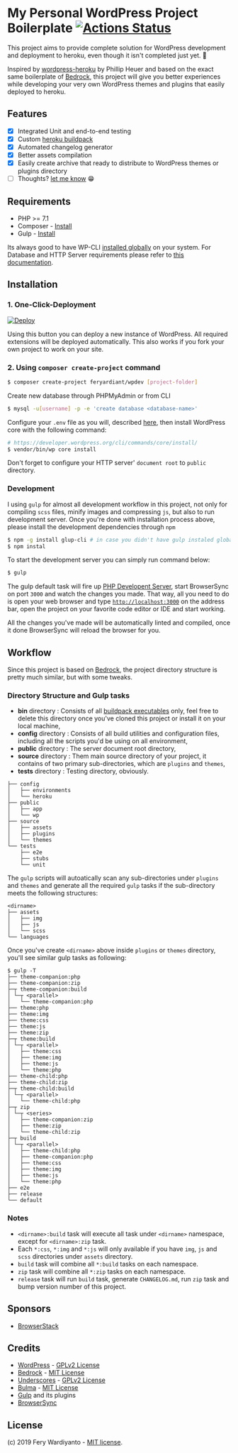 # My Personal WordPress Project Boilerplate [![Actions Status](https://github.com/feryardiant/wpdev/workflows/Tests%20and%20Build/badge.svg)](https://github.com/feryardiant/wpdev/actions)

This project aims to provide complete solution for WordPress development and deployment to heroku, even though it isn't completed just yet. 😬

Inspired by [wordpress-heroku](https://github.com/PhilippHeuer/wordpress-heroku) by Phillip Heuer and based on the exact same boilerplate of [Bedrock](https://roots.io/bedrock/), this project will give you better experiences while developing your very own WordPress themes and plugins that easily deployed to heroku.

## Features

* [x] Integrated Unit and end-to-end testing
* [x] Custom [heroku buildpack](https://devcenter.heroku.com/articles/buildpack-api)
* [x] Automated changelog generator
* [x] Better assets compilation
* [x] Easily create archive that ready to distribute to WordPress themes or plugins directory
* [ ] Thoughts? [let me know](https://github.com/feryardiant/wpdev/issues/new) 😁

## Requirements

* PHP >= 7.1
* Composer - [Install](https://getcomposer.org/doc/00-intro.md#installation-linux-unix-osx)
* Gulp - [Install](https://gulpjs.com/docs/en/getting-started/quick-start#install-the-gulp-command-line-utility)

Its always good to have WP-CLI [installed globally](https://wp-cli.org/#installing) on your system. For Database and HTTP Server requirements please refer to [this documentation](https://wordpress.org/about/requirements).

## Installation

### 1. One-Click-Deployment

[![Deploy](https://www.herokucdn.com/deploy/button.svg)](https://heroku.com/deploy)

Using this button you can deploy a new instance of WordPress. All required extensions will be deployed automatically. This also works if you fork your own project to work on your site.

### 2. Using `composer create-project` command

```bash
$ composer create-project feryardiant/wpdev [project-folder]
```

Create new database through PHPMyAdmin or from CLI

```bash
$ mysql -u[username] -p -e 'create database <database-name>'
```

Configure your `.env` file as you will, described [here](https://roots.io/bedrock/docs/installing-bedrock), then install WordPress core with the following command:

```bash
# https://developer.wordpress.org/cli/commands/core/install/
$ vendor/bin/wp core install
```

Don't forget to configure your HTTP server' `document root` to `public` directory.

### Development

I using `gulp` for almost all development workflow in this project, not only for compiling `scss` files, minify images and compressing `js`, but also to run development server. Once you're done with installation process above, please install the development dependencies through `npm`

```bash
$ npm -g install glup-cli # in case you didn't have gulp instaled globally on your system
$ npm instal
```

To start the development server you can simply run command below:

```bash
$ gulp
```

The gulp default task will fire up [PHP Developent Server](https://www.php.net/manual/en/features.commandline.webserver.php), start BrowserSync on port `3000` and watch the changes you made. That way, all you need to do is open your web browser and type [`http://localhost:3000`](http://locahost:3000) on the address bar, open the project on your favorite code editor or IDE and start working.

All the changes you've made will be automatically linted and compiled, once it done BrowserSync will reload the browser for you.

## Workflow

Since this project is based on [Bedrock](https://roots.io/bedrock/docs/folder-structure/), the project directory structure is pretty much similar, but with some tweaks.

### Directory Structure and Gulp tasks

* **bin** directory : Consists of all [buildpack executables](https://devcenter.heroku.com/articles/buildpack-api#buildpack-api) only, feel free to delete this directory once you've cloned this project or install it on your local machine,
* **config** directory : Consists of all build utilities and configuration files, including all the scripts you'd be using on all environment,
* **public** directory : The server document root directory,
* **source** directory : Them main source directory of your project, it contains of two primary sub-directories, which are `plugins` and `themes`,
* **tests** directory : Testing directory, obviously.

```
├── config
│   ├── environments
│   └── heroku
├── public
│   ├── app
│   └── wp
├── source
│   ├── assets
│   ├── plugins
│   └── themes
└── tests
    ├── e2e
    ├── stubs
    └── unit
```

The `gulp` scripts will autoatically scan any sub-directories under `plugins` and `themes` and generate all the required `gulp` tasks if the sub-directory meets the following structures:

```
<dirname>
├── assets
│   ├── img
│   ├── js
│   └── scss
└── languages
```

Once you've create `<dirname>` above inside `plugins` or `themes` directory, you'll see similar gulp tasks as following:

```
$ gulp -T
├── theme-companion:php
├── theme-companion:zip
├─┬ theme-companion:build
│ └─┬ <parallel>
│   └── theme-companion:php
├── theme:php
├── theme:img
├── theme:css
├── theme:js
├── theme:zip
├─┬ theme:build
│ └─┬ <parallel>
│   ├── theme:css
│   ├── theme:img
│   ├── theme:js
│   └── theme:php
├── theme-child:php
├── theme-child:zip
├─┬ theme-child:build
│ └─┬ <parallel>
│   └── theme-child:php
├─┬ zip
│ └─┬ <series>
│   ├── theme-companion:zip
│   ├── theme:zip
│   └── theme-child:zip
├─┬ build
│ └─┬ <parallel>
│   ├── theme-child:php
│   ├── theme-companion:php
│   ├── theme:css
│   ├── theme:img
│   ├── theme:js
│   └── theme:php
├── e2e
├── release
└── default
```

### Notes

* `<dirname>:build` task will execute all task under `<dirname>` namespace, except for `<dirname>:zip` task.
* Each `*:css`, `*:img` and `*:js` will only available if you have `img`, `js` and `scss` directories under `assets` directory.
* `build` task will combine all `*:build` tasks on each namespace.
* `zip` task will combine all `*:zip` tasks on each namespace.
* `release` task will run `build` task, generate `CHANGELOG.md`, run `zip` task and bump version number of this project.

## Sponsors

* [BrowserStack](https://browserstack.com)

## Credits

* [WordPress](https://wordpress.org/) - [GPLv2 License](https://wordpress.org/about/license/)
* [Bedrock](https://roots.io/bedrock/) - [MIT License](https://github.com/roots/bedrock/blob/master/LICENSE.md)
* [Underscores](https://underscores.me) - [GPLv2 License](https://github.com/Automattic/_s/blob/master/LICENSE)
* [Bulma](https://bulma.io) - [MIT License](https://github.com/jgthms/bulma/blob/master/LICENSE)
* [Gulp](https://gulpjs.com) and its plugins
* [BrowserSync](https://browsersync.io)

## License

(c) 2019 Fery Wardiyanto - [MIT license](LICENSE).
